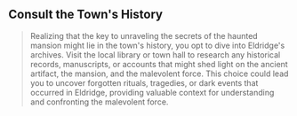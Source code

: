 ## Consult the Town's History

> Realizing that the key to unraveling the secrets of 
> the haunted mansion might lie in the town's history, 
> you opt to dive into Eldridge's archives. Visit the 
> local library or town hall to research any historical records, 
> manuscripts, or accounts that might shed light on the 
> ancient artifact, the mansion, and the malevolent force. 
> This choice could lead you to uncover forgotten rituals, tragedies, 
> or dark events that occurred in Eldridge, providing valuable context 
> for understanding and confronting the malevolent force.


<br/>